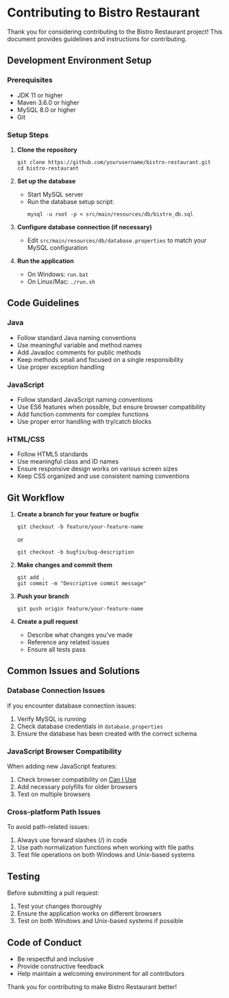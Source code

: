 # Contributing to Bistro Restaurant

Thank you for considering contributing to the Bistro Restaurant project! This document provides guidelines and instructions for contributing.

## Development Environment Setup

### Prerequisites
- JDK 11 or higher
- Maven 3.6.0 or higher
- MySQL 8.0 or higher
- Git

### Setup Steps

1. **Clone the repository**
   ```
   git clone https://github.com/yourusername/bistro-restaurant.git
   cd bistro-restaurant
   ```

2. **Set up the database**
   - Start MySQL server
   - Run the database setup script:
     ```
     mysql -u root -p < src/main/resources/db/bistro_db.sql
     ```

3. **Configure database connection (if necessary)**
   - Edit `src/main/resources/db/database.properties` to match your MySQL configuration

4. **Run the application**
   - On Windows: `run.bat`
   - On Linux/Mac: `./run.sh`

## Code Guidelines

### Java

- Follow standard Java naming conventions
- Use meaningful variable and method names
- Add Javadoc comments for public methods
- Keep methods small and focused on a single responsibility
- Use proper exception handling

### JavaScript

- Follow standard JavaScript naming conventions
- Use ES6 features when possible, but ensure browser compatibility
- Add function comments for complex functions
- Use proper error handling with try/catch blocks

### HTML/CSS

- Follow HTML5 standards
- Use meaningful class and ID names
- Ensure responsive design works on various screen sizes
- Keep CSS organized and use consistent naming conventions

## Git Workflow

1. **Create a branch for your feature or bugfix**
   ```
   git checkout -b feature/your-feature-name
   ```
   or
   ```
   git checkout -b bugfix/bug-description
   ```

2. **Make changes and commit them**
   ```
   git add .
   git commit -m "Descriptive commit message"
   ```

3. **Push your branch**
   ```
   git push origin feature/your-feature-name
   ```

4. **Create a pull request**
   - Describe what changes you've made
   - Reference any related issues
   - Ensure all tests pass

## Common Issues and Solutions

### Database Connection Issues
If you encounter database connection issues:
1. Verify MySQL is running
2. Check database credentials in `database.properties`
3. Ensure the database has been created with the correct schema

### JavaScript Browser Compatibility
When adding new JavaScript features:
1. Check browser compatibility on [Can I Use](https://caniuse.com/)
2. Add necessary polyfills for older browsers
3. Test on multiple browsers

### Cross-platform Path Issues
To avoid path-related issues:
1. Always use forward slashes (/) in code
2. Use path normalization functions when working with file paths
3. Test file operations on both Windows and Unix-based systems

## Testing

Before submitting a pull request:
1. Test your changes thoroughly
2. Ensure the application works on different browsers
3. Test on both Windows and Unix-based systems if possible

## Code of Conduct

- Be respectful and inclusive
- Provide constructive feedback
- Help maintain a welcoming environment for all contributors

Thank you for contributing to make Bistro Restaurant better! 